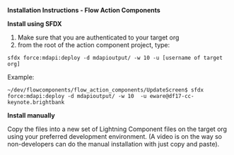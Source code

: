 

**Installation Instructions - Flow Action Components**

**Install using SFDX**

1) Make sure that you are authenticated to your target org
2) from the root of the action component project, type:
```
sfdx force:mdapi:deploy -d mdapioutput/ -w 10 -u [username of target org]
```
Example:
```
~/dev/flowcomponents/flow_action_components/UpdateScreen$ sfdx force:mdapi:deploy -d mdapioutput/ -w 10  -u eware@df17-cc-keynote.brightbank
```
**Install manually**

Copy the files into a new set of Lightning Component files on the target org using your preferred development environment. (A video is on the way so non-developers can do the manual installation with just copy and paste).
